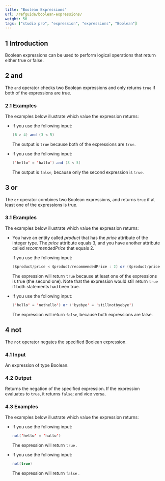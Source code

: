 ```yaml
---
title: "Boolean Expressions"
url: /refguide/boolean-expressions/
weight: 50
tags: ["studio pro", "expression", "expressions", "Boolean"]
---
```


## 1 Introduction

Boolean expressions can be used to perform logical operations that return either true or false.

## 2 and

The `and` operator checks two Boolean expressions and only returns `true` if both of the expressions are true.

### 2.1 Examples

The examples below illustrate which value the expression returns:

* If you use the following input:

    ```java {linenos=false}
    (6 > 4) and (3 < 5)
    ```

    The output is `true` because both of the expressions are `true`.

* If you use the following input:

    ```java {linenos=false}
    ('hello' = 'hallo') and (3 < 5)
    ```

    The output is `false`, because only the second expression is `true`.

## 3 or

The `or` operator combines two Boolean expressions, and returns `true` if at least one of the expressions is true.

### 3.1 Examples

The examples below illustrate which value the expression returns:

* You have an entity called *product* that has the *price* attribute of the integer type. The *price* attribute equals 3, and you have another attribute called *recommendedPrice* that equals 2. 

    If you use the following input:

    ```java {linenos=false}
    ($product/price < $product/recommendedPrice : 2) or ($product/price > 0)
    ```

    The expression will return `true` because at least one of the expressions is true (the second one). Note that the expression would still return `true` if both statements had been true.

* If you use the following input: 

    ```java {linenos=false}
    ('hello' = 'nothello') or ('byebye' = 'stillnotbyebye')
    ```

    The expression will return `false`, because both expressions are false.

## 4 not

The `not` operator negates the specified Boolean expression.

### 4.1 Input

An expression of type Boolean.

### 4.2 Output

Returns the negation of the specified expression. If the expression evaluates to `true`, it returns `false`; and vice versa.

### 4.3 Examples

The examples below illustrate which value the expression returns:

* If you use the following input:

    ```java {linenos=false}
    not('hello' = 'hallo')
    ```

    The expression will return `true` .

* If you use the following input:

    ```java {linenos=false}
    not(true)
    ```

    The expression will return `false` .
